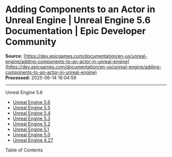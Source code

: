 # Adding Components to an Actor in Unreal Engine | Unreal Engine 5.6 Documentation | Epic Developer Community

**Source:** [https://dev.epicgames.com/documentation/en-us/unreal-engine/adding-components-to-an-actor-in-unreal-engine](https://dev.epicgames.com/documentation/en-us/unreal-engine/adding-components-to-an-actor-in-unreal-engine)  
**Processed:** 2025-06-14 16:04:59

---

Unreal Engine 5.6

-   [Unreal Engine 5.6](/documentation/en-us/unreal-engine?application_version=5.6)
-   [Unreal Engine 5.5](/documentation/en-us/unreal-engine?application_version=5.5)
-   [Unreal Engine 5.4](/documentation/en-us/unreal-engine?application_version=5.4)
-   [Unreal Engine 5.3](/documentation/en-us/unreal-engine?application_version=5.3)
-   [Unreal Engine 5.2](/documentation/en-us/unreal-engine?application_version=5.2)
-   [Unreal Engine 5.1](/documentation/en-us/unreal-engine?application_version=5.1)
-   [Unreal Engine 5.0](/documentation/en-us/unreal-engine?application_version=5.0)
-   [Unreal Engine 4.27](/documentation/en-us/unreal-engine?application_version=4.27)

Table of Contents